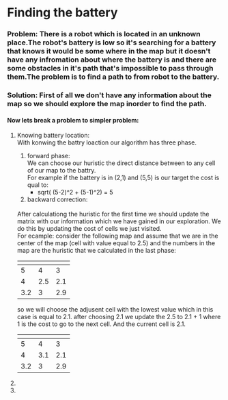 # Finding the battery

### **Problem**: There is a robot which  is located in an unknown place.The robot's battery is low so it's searching for a battery that knows it would be some where in the map but it doesn't have any infromation about where the battery is and there are some obstacles in it's path that's impossible to pass through them.The problem is to find a path to from robot to the battery.

### **Solution**: First of all we don't have any information about the map so we should explore the map inorder to find the path.

#### Now lets break a problem to simpler problem:
1. Knowing battery location:
    <br/>
    With konwing the battry loaction our algorithm has three phase.
    <br>
    1. forward phase:
        <br>
        We can choose our huristic the direct distance between to any cell of our map to the battry.
        <br>
        For example if the battery is in (2,1) and (5,5) is our target the cost is qual to:
        <br>
        - sqrt( (5-2)^2 + (5-1)^2) = 5
    2. backward correction: 
      <br>
      After calculationg the huristic for the first time we should update the matrix with our information which we have gained in our exploration. We do this by updating the cost of cells we just visited.
      <br>
      For ecample: consider the following map and assume that we are in the center of the map (cell  with value equal to 2.5) and the numbers in the map are the huristic that we calculated in the last phase:
      <br>

      | <!-- -->| <!-- --> |<!-- -->  |
      |-----|-----|-----|
      | 5   |  4  |  3  |
      | 4   | 2.5 | 2.1 |
      | 3.2 |  3  | 2.9   |

      so we will choose the adjusent cell with the lowest value which in this case is equal to 2.1. after choosing 2.1 we update the 2.5 to 2.1 + 1 where 1 is the cost to go to the next cell. And the current cell is 2.1.

      | <!-- -->| <!-- --> |<!-- -->  |
      |-----|-----|-----|
      | 5   |  4  |  3  |
      | 4   | 3.1 | 2.1 |
      | 3.2 |  3  | 2.9 |
 1. 
2. 